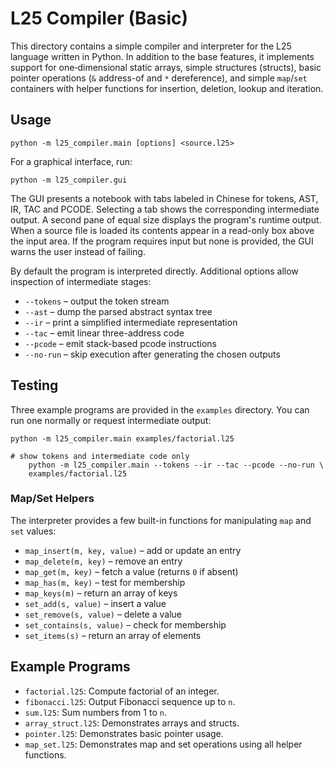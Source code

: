 # L25 Compiler (Basic)

This directory contains a simple compiler and interpreter for the L25 language
written in Python. In addition to the base features, it implements support for
one‑dimensional static arrays, simple structures (structs), basic pointer
operations (`&` address-of and `*` dereference), and simple `map`/`set`
containers with helper functions for insertion, deletion, lookup and
iteration.

## Usage

```
python -m l25_compiler.main [options] <source.l25>
```

For a graphical interface, run:

```
python -m l25_compiler.gui
```

The GUI presents a notebook with tabs labeled in Chinese for tokens, AST, IR,
TAC and PCODE. Selecting a tab shows the corresponding intermediate output. A second
pane of equal size displays the program's runtime output. When a source file is
loaded its contents appear in a read-only box above the input area. If the
program requires input but none is provided, the GUI warns the user instead of
failing.

By default the program is interpreted directly. Additional options allow
inspection of intermediate stages:

- `--tokens` &ndash; output the token stream
- `--ast` &ndash; dump the parsed abstract syntax tree
- `--ir` &ndash; print a simplified intermediate representation
- `--tac` &ndash; emit linear three-address code
- `--pcode` &ndash; emit stack-based pcode instructions
- `--no-run` &ndash; skip execution after generating the chosen outputs

## Testing

Three example programs are provided in the `examples` directory. You can run
one normally or request intermediate output:

```
python -m l25_compiler.main examples/factorial.l25

# show tokens and intermediate code only
    python -m l25_compiler.main --tokens --ir --tac --pcode --no-run \
    examples/factorial.l25
```

### Map/Set Helpers

The interpreter provides a few built-in functions for manipulating `map` and
`set` values:

- `map_insert(m, key, value)` – add or update an entry
- `map_delete(m, key)` – remove an entry
- `map_get(m, key)` – fetch a value (returns `0` if absent)
- `map_has(m, key)` – test for membership
- `map_keys(m)` – return an array of keys
- `set_add(s, value)` – insert a value
- `set_remove(s, value)` – delete a value
- `set_contains(s, value)` – check for membership
- `set_items(s)` – return an array of elements

## Example Programs

- `factorial.l25`: Compute factorial of an integer.
- `fibonacci.l25`: Output Fibonacci sequence up to `n`.
- `sum.l25`: Sum numbers from 1 to `n`.
- `array_struct.l25`: Demonstrates arrays and structs.
- `pointer.l25`: Demonstrates basic pointer usage.
- `map_set.l25`: Demonstrates map and set operations using all helper functions.
